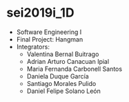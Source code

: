 # sei2019i_1D
* Software Engineering I
* Final Project: Hangman
* Integrators: 
  - Valentina Bernal Buitrago
  - Adrian Arturo Canacuan Ipial
  - Maria Fernanda Carbonell Santos
  - Daniela Duque García
  - Santiago Morales Pulido
  - Daniel Felipe Solano León
